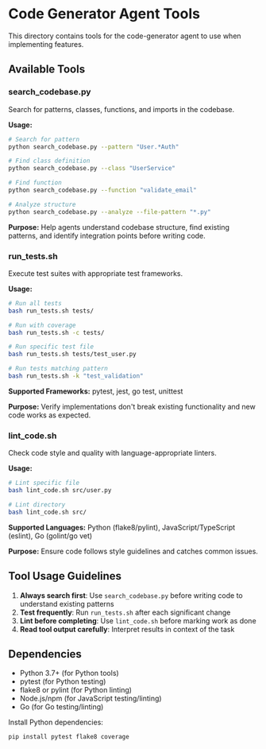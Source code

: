 # Code Generator Agent Tools

This directory contains tools for the code-generator agent to use when implementing features.

## Available Tools

### search_codebase.py
Search for patterns, classes, functions, and imports in the codebase.

**Usage:**
```bash
# Search for pattern
python search_codebase.py --pattern "User.*Auth"

# Find class definition
python search_codebase.py --class "UserService"

# Find function
python search_codebase.py --function "validate_email"

# Analyze structure
python search_codebase.py --analyze --file-pattern "*.py"
```

**Purpose:** Help agents understand codebase structure, find existing patterns, and identify integration points before writing code.

### run_tests.sh
Execute test suites with appropriate test frameworks.

**Usage:**
```bash
# Run all tests
bash run_tests.sh tests/

# Run with coverage
bash run_tests.sh -c tests/

# Run specific test file
bash run_tests.sh tests/test_user.py

# Run tests matching pattern
bash run_tests.sh -k "test_validation"
```

**Supported Frameworks:** pytest, jest, go test, unittest

**Purpose:** Verify implementations don't break existing functionality and new code works as expected.

### lint_code.sh
Check code style and quality with language-appropriate linters.

**Usage:**
```bash
# Lint specific file
bash lint_code.sh src/user.py

# Lint directory
bash lint_code.sh src/
```

**Supported Languages:** Python (flake8/pylint), JavaScript/TypeScript (eslint), Go (golint/go vet)

**Purpose:** Ensure code follows style guidelines and catches common issues.

## Tool Usage Guidelines

1. **Always search first**: Use `search_codebase.py` before writing code to understand existing patterns
2. **Test frequently**: Run `run_tests.sh` after each significant change
3. **Lint before completing**: Use `lint_code.sh` before marking work as done
4. **Read tool output carefully**: Interpret results in context of the task

## Dependencies

- Python 3.7+ (for Python tools)
- pytest (for Python testing)
- flake8 or pylint (for Python linting)
- Node.js/npm (for JavaScript testing/linting)
- Go (for Go testing/linting)

Install Python dependencies:
```bash
pip install pytest flake8 coverage
```
